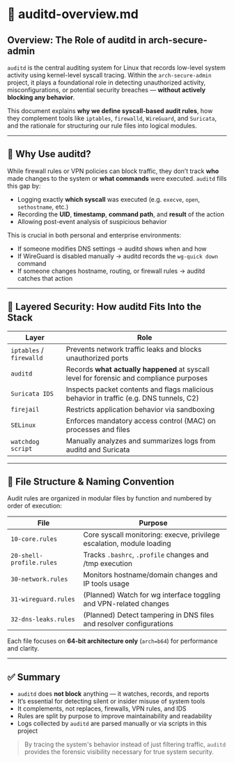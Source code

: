 # 📘 auditd-overview\.md

## Overview: The Role of auditd in arch-secure-admin

`auditd` is the central auditing system for Linux that records low-level system activity using kernel-level syscall tracing. Within the `arch-secure-admin` project, it plays a foundational role in detecting unauthorized activity, misconfigurations, or potential security breaches — **without actively blocking any behavior**.

This document explains **why we define syscall-based audit rules**, how they complement tools like `iptables`, `firewalld`, `WireGuard`, and `Suricata`, and the rationale for structuring our rule files into logical modules.

---

## 🎯 Why Use auditd?

While firewall rules or VPN policies can block traffic, they don’t track **who** made changes to the system or **what commands** were executed. `auditd` fills this gap by:

* Logging exactly **which syscall** was executed (e.g. `execve`, `open`, `sethostname`, etc.)
* Recording the **UID**, **timestamp**, **command path**, and **result** of the action
* Allowing post-event analysis of suspicious behavior

This is crucial in both personal and enterprise environments:

* If someone modifies DNS settings → auditd shows when and how
* If WireGuard is disabled manually → auditd records the `wg-quick down` command
* If someone changes hostname, routing, or firewall rules → auditd catches that action

---

## 🧱 Layered Security: How auditd Fits Into the Stack

| Layer                    | Role                                                                                     |
| ------------------------ | ---------------------------------------------------------------------------------------- |
| `iptables` / `firewalld` | Prevents network traffic leaks and blocks unauthorized ports                             |
| `auditd`                 | Records **what actually happened** at syscall level for forensic and compliance purposes |
| `Suricata IDS`           | Inspects packet contents and flags malicious behavior in traffic (e.g. DNS tunnels, C2)  |
| `firejail`               | Restricts application behavior via sandboxing                                            |
| `SELinux`                | Enforces mandatory access control (MAC) on processes and files                           |
| `watchdog script`        | Manually analyzes and summarizes logs from auditd and Suricata                           |

---

## 📁 File Structure & Naming Convention

Audit rules are organized in modular files by function and numbered by order of execution:

| File                     | Purpose                                                               |
| ------------------------ | --------------------------------------------------------------------- |
| `10-core.rules`          | Core syscall monitoring: execve, privilege escalation, module loading |
| `20-shell-profile.rules` | Tracks `.bashrc`, `.profile` changes and /tmp execution               |
| `30-network.rules`       | Monitors hostname/domain changes and IP tools usage                   |
| `31-wireguard.rules`     | (Planned) Watch for wg interface toggling and VPN-related changes     |
| `32-dns-leaks.rules`     | (Planned) Detect tampering in DNS files and resolver configurations   |

Each file focuses on **64-bit architecture only** (`arch=b64`) for performance and clarity.

---

## ✅ Summary

* `auditd` does **not block** anything — it watches, records, and reports
* It’s essential for detecting silent or insider misuse of system tools
* It complements, not replaces, firewalls, VPN rules, and IDS
* Rules are split by purpose to improve maintainability and readability
* Logs collected by `auditd` are parsed manually or via scripts in this project

> By tracing the system's behavior instead of just filtering traffic, `auditd` provides the forensic visibility necessary for true system security.
